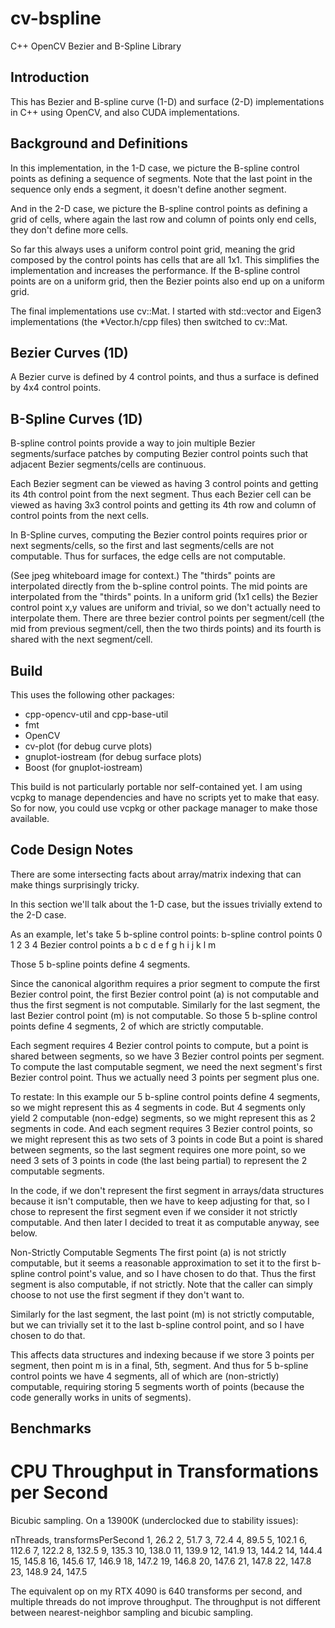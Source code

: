 # cv-bspline
C++ OpenCV Bezier and B-Spline Library

## Introduction
This has Bezier and B-spline curve (1-D) and surface (2-D) implementations in C++ using OpenCV, and also CUDA implementations.

## Background and Definitions
In this implementation, in the 1-D case, we picture the B-spline control points as defining a sequence of segments. Note that the last point in the sequence only ends a segment, it doesn't define another segment.

And in the 2-D case, we picture the B-spline control points as defining a grid of cells, where again the last row and column of points only end cells, they don't define more cells.

So far this always uses a uniform control point grid, meaning the grid composed by the control points has cells that are all 1x1. This simplifies the implementation and increases the performance.
If the B-spline control points are on a uniform grid, then the Bezier points also end up on a uniform grid.

The final implementations use cv::Mat. I started with std::vector and Eigen3 implementations (the *Vector.h/cpp files) then switched to cv::Mat.

## Bezier Curves (1D)
A Bezier curve is defined by 4 control points, and thus a surface is defined by 4x4 control points.

## B-Spline Curves (1D)
B-spline control points provide a way to join multiple Bezier segments/surface patches by computing Bezier control points such that adjacent Bezier segments/cells are continuous.

Each Bezier segment can be viewed as having 3 control points and getting its 4th control point from the next segment.
Thus each Bezier cell can be viewed as having 3x3 control points and getting its 4th row and column of control points from the next cells.

In B-Spline curves, computing the Bezier control points requires prior or next segments/cells, so the first and last segments/cells are not computable.
Thus for surfaces, the edge cells are not computable.

(See jpeg whiteboard image for context.)
The "thirds" points are interpolated directly from the b-spline control points.
The mid points are interpolated from the "thirds" points.
In a uniform grid (1x1 cells) the Bezier control point x,y values are uniform and trivial, so we don't actually need to interpolate them.
There are three bezier control points per segment/cell (the mid from previous segment/cell, then the two thirds points) and its fourth is shared with the next segment/cell.

## Build
This uses the following other packages:
* cpp-opencv-util and cpp-base-util
* fmt
* OpenCV
* cv-plot (for debug curve plots)
* gnuplot-iostream (for debug surface plots) 
* Boost (for gnuplot-iostream)

This build is not particularly portable nor self-contained yet. I am using vcpkg to manage dependencies and have no scripts yet to make that easy. So for now, you could use vcpkg or other package manager to make those available.

## Code Design Notes
There are some intersecting facts about array/matrix indexing that can make things surprisingly tricky.

In this section we'll talk about the 1-D case, but the issues trivially extend to the 2-D case.

As an example, let's take 5 b-spline control points:
b-spline control points     0     1     2     3     4
Bezier control points       a b c d e f g h i j k l m

Those 5 b-spline points define 4 segments. 

Since the canonical algorithm requires a prior segment to compute the first Bezier control point, the first Bezier control point (a) is not computable and thus the first segment is not computable. Similarly for the last segment, the last Bezier control point (m) is not computable. So those 5 b-spline control points define 4 segments, 2 of which are strictly computable.

Each segment requires 4 Bezier control points to compute, but a point is shared between segments, so we have 3 Bezier control points per segment. To compute the last computable segment, we need the next segment's first Bezier control point. Thus we actually need 3 points per segment plus one.

To restate:
In this example our 5 b-spline control points define 4 segments, so we might represent this as 4 segments in code.
But 4 segments only yield 2 computable (non-edge) segments, so we might represent this as 2 segments in code.
And each segment requires 3 Bezier control points, so we might represent this as two sets of 3 points in code
But a point is shared between segments, so the last segment requires one more point, so we need 3 sets of 3 points in code (the last being partial) to represent the 2 computable segments.

In the code, if we don't represent the first segment in arrays/data structures because it isn't computable, then we have to keep adjusting for that, so I chose to represent the first segment even if we consider it not strictly computable. And then later I decided to treat it as computable anyway, see below.

Non-Strictly Computable Segments
The first point (a) is not strictly computable, but it seems a reasonable approximation to set it to the first b-spline control point's value, and so I have chosen to do that. Thus the first segment is also computable, if not strictly. Note that the caller can simply choose to not use the first segment if they don't want to.

Similarly for the last segment, the last point (m) is not strictly computable, but we can trivially set it to the last b-spline control point, and so I have chosen to do that. 

This affects data structures and indexing because if we store 3 points per segment, then point m is in a final, 5th, segment.
And thus for 5 b-spline control points we have 4 segments, all of which are (non-strictly) computable, requiring storing 5 segments worth of points (because the code generally works in units of segments). 

## Benchmarks

# CPU Throughput in Transformations per Second

Bicubic sampling.
On a 13900K (underclocked due to stability issues):

nThreads, transformsPerSecond
1, 26.2
2, 51.7
3, 72.4
4, 89.5
5, 102.1
6, 112.6
7, 122.2
8, 132.5
9, 135.3
10, 138.0
11, 139.9
12, 141.9
13, 144.2
14, 144.4
15, 145.8
16, 145.6
17, 146.9
18, 147.2
19, 146.8
20, 147.6
21, 147.8
22, 147.8
23, 148.9
24, 147.5

The equivalent op on my RTX 4090 is 640 transforms per second, and multiple threads do not improve throughput.
The throughput is not different between nearest-neighbor sampling and bicubic sampling.
